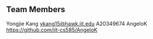 ## Team Members

Yongjie	Kang	ykang15@hawk.iit.edu	A20349674	AngeloK	https://github.com/iit-cs585/AngeloK
